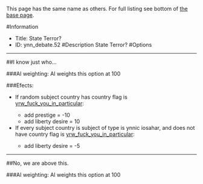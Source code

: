 This page has the same name as others. For full listing see bottom of [the base page](state_terror.md).

#Information
 - Title: State Terror?
 - ID: ynn_debate.52
#Description
State Terror?
#Options

___
##I know just who…

###AI weighting:
AI weights this option at 100


###Efects:<ul><li>If random subject country has country flag is [yrw_fuck_you_in_particular](../flags/yrw_fuck_you_in_particular.md):</li><ul><li>add prestige = -10</li><li>add liberty desire = 10</li></ul><li>If every subject country is subject of type is ynnic iosahar, and does not have country flag is [yrw_fuck_you_in_particular](../flags/yrw_fuck_you_in_particular.md):</li><ul><li>add liberty desire = -5</li></ul></ul>

___
##No, we are above this.

###AI weighting:
AI weights this option at 100

